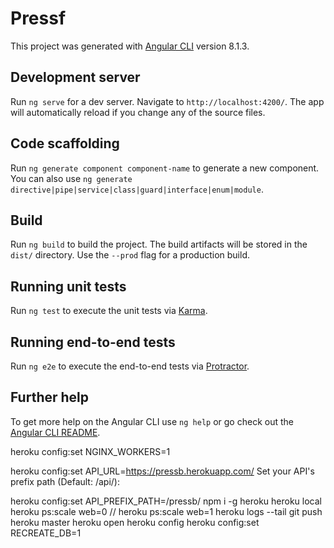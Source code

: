 # Pressf

This project was generated with [Angular CLI](https://github.com/angular/angular-cli) version 8.1.3.

## Development server

Run `ng serve` for a dev server. Navigate to `http://localhost:4200/`. The app will automatically reload if you change any of the source files.

## Code scaffolding

Run `ng generate component component-name` to generate a new component. You can also use `ng generate directive|pipe|service|class|guard|interface|enum|module`.

## Build

Run `ng build` to build the project. The build artifacts will be stored in the `dist/` directory. Use the `--prod` flag for a production build.

## Running unit tests

Run `ng test` to execute the unit tests via [Karma](https://karma-runner.github.io).

## Running end-to-end tests

Run `ng e2e` to execute the end-to-end tests via [Protractor](http://www.protractortest.org/).

## Further help

To get more help on the Angular CLI use `ng help` or go check out the [Angular CLI README](https://github.com/angular/angular-cli/blob/master/README.md).

heroku config:set NGINX_WORKERS=1

heroku config:set API_URL=https://pressb.herokuapp.com/
Set your API's prefix path (Default: /api/):

heroku config:set API_PREFIX_PATH=/pressb/
npm i -g heroku
heroku local
heroku ps:scale web=0 // heroku ps:scale web=1
heroku logs --tail
git push heroku master
heroku open
heroku config
heroku config:set RECREATE_DB=1